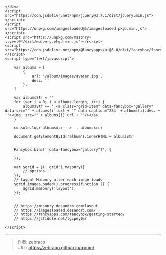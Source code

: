 # 


<!DOCTYPE html
    PUBLIC "-//W3C//DTD XHTML 1.0 Transitional//EN" "http://www.w3.org/TR/xhtml1/DTD/xhtml1-transitional.dtd">
<html xmlns="http://www.w3.org/1999/xhtml">

<head>
    <meta charset="UTF-8" />
    <meta http-equiv="Content-Type" content="text/html; charset=gb2312">
    <title></title>
    <link rel="stylesheet" href="https://cdn.jsdelivr.net/npm/@fancyapps/ui@5.0/dist/fancybox/fancybox.css" />
    <style>
        .grid-item {
            width: 220px;
            margin-bottom: 3px;
            margin-left: 5px;
            margin-right: 5px;
        }
    </style>

</head>

<body>
    <div id="album" class="grid">

    </div>
    <script src="https://cdn.jsdelivr.net/npm/jquery@3.7.1/dist/jquery.min.js"></script>
    <script src="https://unpkg.com/imagesloaded@5/imagesloaded.pkgd.min.js"></script>
    <script src="https://unpkg.com/masonry-layout@4/dist/masonry.pkgd.min.js"></script>
    <script src="https://cdn.jsdelivr.net/npm/@fancyapps/ui@5.0/dist/fancybox/fancybox.umd.js"></script>
    <script type="text/javascript">

        var albums = [
            {
                url: '/album/images/avatar.jpg',
                desc: ''
            },
        ]

        var albumsStr = ''
        for (var i = 0; i < albums.length; i++) {
            albumsStr += ' <a class="grid-item" data-fancybox="gallery" data-src="' + albums[i].url + '" data-caption="234' + albums[i].desc + '"><img  src="' + albums[i].url + '"/></a>'
        }

        console.log('albumsStr---> ', albumsStr)

        document.getElementById('album').innerHTML = albumsStr


        Fancybox.bind('[data-fancybox="gallery"]', {

        });

        var $grid = $('.grid').masonry({
            // options...
        });
        // layout Masonry after each image loads
        $grid.imagesLoaded().progress(function () {
            $grid.masonry('layout');
        });


        // https://masonry.desandro.com/layout
        // https://imagesloaded.desandro.com/
        // https://fancyapps.com/fancybox/getting-started/
        // https://jsfiddle.net/tgcpey0m/

    </script>

</body>




</html>

---

> 作者: zebraoo  
> URL: https://zebraoo.github.io/album/  

